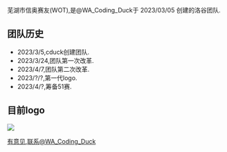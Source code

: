 芜湖市信奥赛友(WOT),是@WA_Coding_Duck于 $2023/03/05$ 创建的洛谷团队.

## 团队历史

- 2023/3/5,cduck创建团队.
- 2023/3/24,团队第一次改革.
- 2023/4/7,团队第二次改革.
- 2023/?/?,第一代logo.
- 2023/4/?,筹备51赛.

## 目前logo

![](https://raw.githubusercontent.com/mahaoming2022/WOT/about/wot.png)

[有意见,联系@WA_Coding_Duck](https://www.luogu.com.cn/discuss/585668)
